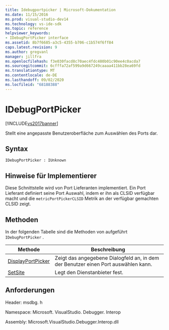 ```yaml
---
title: Idebugportpicker | Microsoft-Dokumentation
ms.date: 11/15/2016
ms.prod: visual-studio-dev14
ms.technology: vs-ide-sdk
ms.topic: reference
helpviewer_keywords:
- IDebugPortPicker interface
ms.assetid: 8b7f6685-a3c5-4355-b706-c1b574f6ff84
caps.latest.revision: 9
ms.author: gregvanl
manager: jillfra
ms.openlocfilehash: f3e030facd8c70aec4fdc480b01c90ee4c0acda7
ms.sourcegitcommit: 6cfffa72af599a9d667249caaaa411bb28ea69fd
ms.translationtype: MT
ms.contentlocale: de-DE
ms.lasthandoff: 09/02/2020
ms.locfileid: "68188388"
---
```

# <a name="idebugportpicker"></a>IDebugPortPicker
[!INCLUDE[vs2017banner](../../../includes/vs2017banner.md)]

Stellt eine angepasste Benutzeroberfläche zum Auswählen des Ports dar.  
  
## <a name="syntax"></a>Syntax  
  
```  
IDebugPortPicker : IUnknown  
```  
  
## <a name="notes-for-implementers"></a>Hinweise für Implementierer  
 Diese Schnittstelle wird von Port Lieferanten implementiert. Ein Port Lieferant definiert seine Port Auswahl, indem er ihn als CLSID verfügbar macht und die `metricPortPickerCLSID` Metrik an der verfügbar gemachten CLSID zeigt.  
  
## <a name="methods"></a>Methoden  
 In der folgenden Tabelle sind die Methoden von aufgeführt `IDebugPortPicker` .  
  
|Methode|Beschreibung|  
|------------|-----------------|  
|[DisplayPortPicker](../../../extensibility/debugger/reference/idebugportpicker-displayportpicker.md)|Zeigt das angegebene Dialogfeld an, in dem der Benutzer einen Port auswählen kann.|  
|[SetSite](../../../extensibility/debugger/reference/idebugportpicker-setsite.md)|Legt den Dienstanbieter fest.|  
  
## <a name="requirements"></a>Anforderungen  
 Header: msdbg. h  
  
 Namespace: Microsoft. VisualStudio. Debugger. Interop  
  
 Assembly: Microsoft.VisualStudio.Debugger.Interop.dll
